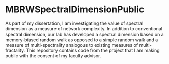 # MBRWSpectralDimensionPublic
As part of my dissertation, I am investigating the value of spectral dimension as a measure of network complexity.
In addition to conventional spectral dimension, our lab has developed a spectral dimension based on a memory-biased random walk as opposed to a simple random walk and a measure of multi-spectrality analogous to existing measures of multi-fractality.
This repository contains code from the project that I am making public with the consent of my faculty advisor.
